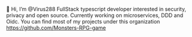 👋 Hi, I’m @Virus288
FullStack typescript developer interested in security, privacy and open source. Currently working on microservices, DDD and Oidc. You can find most of my projects under this organization https://github.com/Monsters-RPG-game
